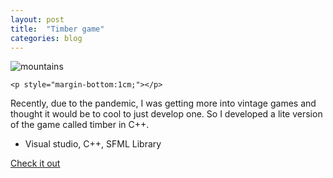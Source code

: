 ```yaml
---
layout: post
title:  "Timber game"
categories: blog
---
```


<div class="user-projects">
    <img alt="mountains" src="{{ "https://github.com/Dhurai1995/forDomain/assets/img/timberGame.PNG" }}" /> 

    <p style="margin-bottom:1cm;"></p>

  <div class="contents">
    <p> Recently, due to the pandemic, I was getting more into vintage games and thought it would be to cool to just develop one. So I developed a lite version of the game called timber in C++.</p>
     <ul>
      <li> Visual studio, C++, SFML Library</li>
     </ul>
    <a class="project-link" href="https://github.com/Dhurai1995/TimberGame">Check it out</a>
  </div>
</div>
